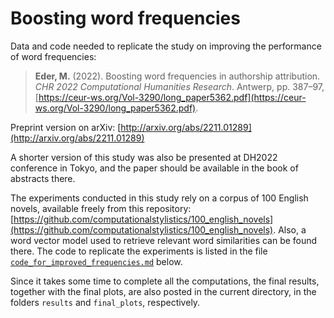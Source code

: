 # Boosting word frequencies

Data and code needed to replicate the study on improving the performance of word frequencies:

> **Eder, M.** (2022). Boosting word frequencies in authorship attribution. _CHR 2022 Computational Humanities Research_. Antwerp, pp. 387–97, [https://ceur-ws.org/Vol-3290/long_paper5362.pdf](https://ceur-ws.org/Vol-3290/long_paper5362.pdf).

Preprint version on arXiv: [http://arxiv.org/abs/2211.01289](http://arxiv.org/abs/2211.01289)

A shorter version of this study was also be presented at DH2022 conference in Tokyo, and the paper should be available in the book of abstracts there.

The experiments conducted in this study rely on a corpus of 100 English novels, available freely from this repository: [https://github.com/computationalstylistics/100_english_novels](https://github.com/computationalstylistics/100_english_novels). Also, a word vector model used to retrieve relevant word similarities can be found there. The code to replicate the experiments is listed in the file [`code_for_improved_frequencies.md`](https://github.com/computationalstylistics/word_frequencies/blob/main/code_for_improved_frequencies.md) below.

Since it takes some time to complete all the computations, the final results, together with the final plots, are also posted in the current directory, in the folders `results` and `final_plots`, respectively.
